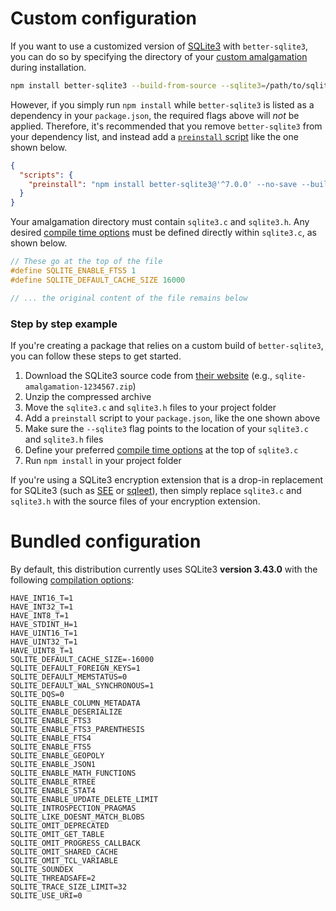 # Custom configuration

If you want to use a customized version of [SQLite3](https://www.sqlite.org) with `better-sqlite3`, you can do so by specifying the directory of your [custom amalgamation](https://www.sqlite.org/amalgamation.html) during installation.

```bash
npm install better-sqlite3 --build-from-source --sqlite3=/path/to/sqlite-amalgamation
```

However, if you simply run `npm install` while `better-sqlite3` is listed as a dependency in your `package.json`, the required flags above will *not* be applied. Therefore, it's recommended that you remove `better-sqlite3` from your dependency list, and instead add a [`preinstall` script](https://docs.npmjs.com/misc/scripts) like the one shown below.

```json
{
  "scripts": {
    "preinstall": "npm install better-sqlite3@'^7.0.0' --no-save --build-from-source --sqlite3=\"$(pwd)/sqlite-amalgamation\""
  }
}
```

Your amalgamation directory must contain `sqlite3.c` and `sqlite3.h`. Any desired [compile time options](https://www.sqlite.org/compile.html) must be defined directly within `sqlite3.c`, as shown below.

```c
// These go at the top of the file
#define SQLITE_ENABLE_FTS5 1
#define SQLITE_DEFAULT_CACHE_SIZE 16000

// ... the original content of the file remains below
```

### Step by step example

If you're creating a package that relies on a custom build of `better-sqlite3`, you can follow these steps to get started.

1. Download the SQLite3 source code from [their website](https://sqlite.com/download.html) (e.g., `sqlite-amalgamation-1234567.zip`)
2. Unzip the compressed archive
3. Move the `sqlite3.c` and `sqlite3.h` files to your project folder
4. Add a `preinstall` script to your `package.json`, like the one shown above
5. Make sure the `--sqlite3` flag points to the location of your `sqlite3.c` and `sqlite3.h` files
6. Define your preferred [compile time options](https://www.sqlite.org/compile.html) at the top of `sqlite3.c`
7. Run `npm install` in your project folder

If you're using a SQLite3 encryption extension that is a drop-in replacement for SQLite3 (such as [SEE](https://www.sqlite.org/see/doc/release/www/readme.wiki) or [sqleet](https://github.com/resilar/sqleet)), then simply replace `sqlite3.c` and `sqlite3.h` with the source files of your encryption extension.

# Bundled configuration

By default, this distribution currently uses SQLite3 **version 3.43.0** with the following [compilation options](https://www.sqlite.org/compile.html):

```
HAVE_INT16_T=1
HAVE_INT32_T=1
HAVE_INT8_T=1
HAVE_STDINT_H=1
HAVE_UINT16_T=1
HAVE_UINT32_T=1
HAVE_UINT8_T=1
SQLITE_DEFAULT_CACHE_SIZE=-16000
SQLITE_DEFAULT_FOREIGN_KEYS=1
SQLITE_DEFAULT_MEMSTATUS=0
SQLITE_DEFAULT_WAL_SYNCHRONOUS=1
SQLITE_DQS=0
SQLITE_ENABLE_COLUMN_METADATA
SQLITE_ENABLE_DESERIALIZE
SQLITE_ENABLE_FTS3
SQLITE_ENABLE_FTS3_PARENTHESIS
SQLITE_ENABLE_FTS4
SQLITE_ENABLE_FTS5
SQLITE_ENABLE_GEOPOLY
SQLITE_ENABLE_JSON1
SQLITE_ENABLE_MATH_FUNCTIONS
SQLITE_ENABLE_RTREE
SQLITE_ENABLE_STAT4
SQLITE_ENABLE_UPDATE_DELETE_LIMIT
SQLITE_INTROSPECTION_PRAGMAS
SQLITE_LIKE_DOESNT_MATCH_BLOBS
SQLITE_OMIT_DEPRECATED
SQLITE_OMIT_GET_TABLE
SQLITE_OMIT_PROGRESS_CALLBACK
SQLITE_OMIT_SHARED_CACHE
SQLITE_OMIT_TCL_VARIABLE
SQLITE_SOUNDEX
SQLITE_THREADSAFE=2
SQLITE_TRACE_SIZE_LIMIT=32
SQLITE_USE_URI=0
```
